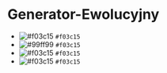 # Generator-Ewolucyjny

- ![#f03c15](https://placehold.it/15/f03c15/000000?text=+) `#f03c15`
- ![#99ff99](https://placehold.it/15/99ff99/000000?text=+) `#f03c15`
- ![#f03c15](https://placehold.it/15/f03c15/000000?text=+) `#f03c15`
- ![#f03c15](https://placehold.it/15/f03c15/000000?text=+) `#f03c15`
